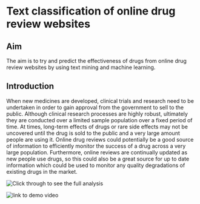 # Text classification of online drug review websites

## Aim

The aim is to try and predict the effectiveness of drugs from online drug review websites by using text mining and machine learning.

## Introduction

When new medicines are developed, clinical trials and research need to be undertaken in order to gain approval from the government to sell to the public. Although clinical research processes are highly robust, ultimately they are conducted over a limited sample population over a fixed period of time. At times, long-term effects of drugs or rare side effects may not be uncovered until the drug is sold to the public and a very large amount people are using it. Online drug reviews could potentially be a good source of information to efficiently monitor the success of a drug across a very large population. Furthermore, online reviews are continually updated as new people use drugs, so this could also be a great source for up to date information which could be used to monitor any quality degradations of existing drugs in the market.


![Click through to see the full analysis](./DrugReviewRandomForestClassification.ipynb)


![link to demo video](./TextClassificationDemo.gif)
